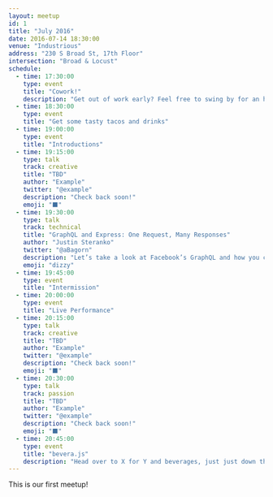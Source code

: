 ```yaml
---
layout: meetup
id: 1
title: "July 2016"
date: 2016-07-14 18:30:00
venue: "Industrious"
address: "230 S Broad St, 17th Floor"
intersection: "Broad & Locust"
schedule:
  - time: 17:30:00
    type: event
    title: "Cowork!"
    description: "Get out of work early? Feel free to swing by for an hour of coworking."
  - time: 18:30:00
    type: event
    title: "Get some tasty tacos and drinks"
  - time: 19:00:00
    type: event
    title: "Introductions"
  - time: 19:15:00
    type: talk
    track: creative
    title: "TBD"
    author: "Example"
    twitter: "@example"
    description: "Check back soon!"
    emoji: "⬛"
  - time: 19:30:00
    type: talk
    track: technical
    title: "GraphQL and Express: One Request, Many Responses"
    author: "Justin Steranko"
    twitter: "@aBagorn"
    description: "Let’s take a look at Facebook’s GraphQL and how you can reduce your HTTP calls and tailor your content from the same endpoint!"
    emoji: "dizzy"
  - time: 19:45:00
    type: event
    title: "Intermission"
  - time: 20:00:00
    type: event
    title: "Live Performance"
  - time: 20:15:00
    type: talk
    track: creative
    title: "TBD"
    author: "Example"
    twitter: "@example"
    description: "Check back soon!"
    emoji: "⬛"
  - time: 20:30:00
    type: talk
    track: passion
    title: "TBD"
    author: "Example"
    twitter: "@example"
    description: "Check back soon!"
    emoji: "⬛"
  - time: 20:45:00
    type: event
    title: "bevera.js"
    description: "Head over to X for Y and beverages, just just down the street."
---
```


This is our first meetup!
